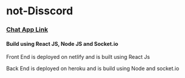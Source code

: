 # not-Disscord

### [Chat App Link](https://notdiscord.netlify.app/)

#### Build using React JS, Node JS and Socket.io

Front End is deployed on netlify and is built using React Js

Back End is deployed on heroku and is build using Node and socket.io
